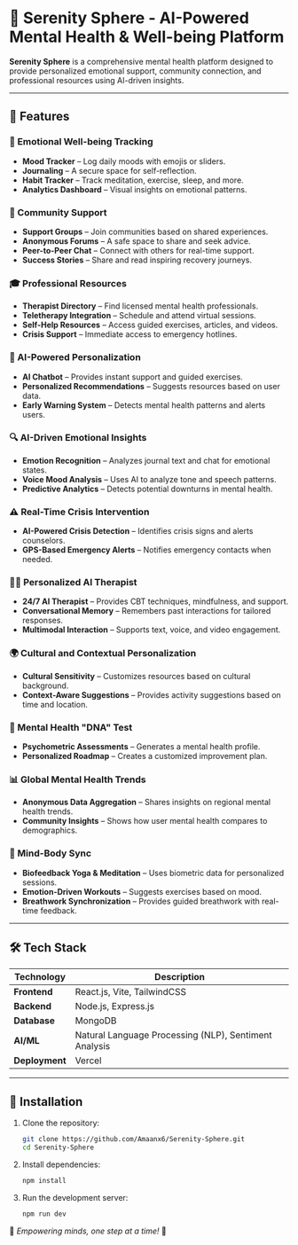 # 🌿 Serenity Sphere - AI-Powered Mental Health & Well-being Platform  

**Serenity Sphere** is a comprehensive mental health platform designed to provide personalized emotional support, community connection, and professional resources using AI-driven insights.  

---

## 🚀 Features  

### 🌸 Emotional Well-being Tracking  
- **Mood Tracker** – Log daily moods with emojis or sliders.  
- **Journaling** – A secure space for self-reflection.  
- **Habit Tracker** – Track meditation, exercise, sleep, and more.  
- **Analytics Dashboard** – Visual insights on emotional patterns.  

### 🤝 Community Support  
- **Support Groups** – Join communities based on shared experiences.  
- **Anonymous Forums** – A safe space to share and seek advice.  
- **Peer-to-Peer Chat** – Connect with others for real-time support.  
- **Success Stories** – Share and read inspiring recovery journeys.  

### 🎓 Professional Resources  
- **Therapist Directory** – Find licensed mental health professionals.  
- **Teletherapy Integration** – Schedule and attend virtual sessions.  
- **Self-Help Resources** – Access guided exercises, articles, and videos.  
- **Crisis Support** – Immediate access to emergency hotlines.  

### 🤖 AI-Powered Personalization  
- **AI Chatbot** – Provides instant support and guided exercises.  
- **Personalized Recommendations** – Suggests resources based on user data.  
- **Early Warning System** – Detects mental health patterns and alerts users.  

### 🔍 AI-Driven Emotional Insights  
- **Emotion Recognition** – Analyzes journal text and chat for emotional states.  
- **Voice Mood Analysis** – Uses AI to analyze tone and speech patterns.  
- **Predictive Analytics** – Detects potential downturns in mental health.  

### ⚠️ Real-Time Crisis Intervention  
- **AI-Powered Crisis Detection** – Identifies crisis signs and alerts counselors.  
- **GPS-Based Emergency Alerts** – Notifies emergency contacts when needed.  

### 🧑‍⚕️ Personalized AI Therapist  
- **24/7 AI Therapist** – Provides CBT techniques, mindfulness, and support.  
- **Conversational Memory** – Remembers past interactions for tailored responses.  
- **Multimodal Interaction** – Supports text, voice, and video engagement.  

### 🌍 Cultural and Contextual Personalization  
- **Cultural Sensitivity** – Customizes resources based on cultural background.  
- **Context-Aware Suggestions** – Provides activity suggestions based on time and location.  

### 🧬 Mental Health "DNA" Test  
- **Psychometric Assessments** – Generates a mental health profile.  
- **Personalized Roadmap** – Creates a customized improvement plan.  

### 📊 Global Mental Health Trends  
- **Anonymous Data Aggregation** – Shares insights on regional mental health trends.  
- **Community Insights** – Shows how user mental health compares to demographics.  

### 💖 Mind-Body Sync  
- **Biofeedback Yoga & Meditation** – Uses biometric data for personalized sessions.  
- **Emotion-Driven Workouts** – Suggests exercises based on mood.  
- **Breathwork Synchronization** – Provides guided breathwork with real-time feedback.  

---

## 🛠 Tech Stack  
| Technology | Description |
|------------|-------------|
| **Frontend** | React.js, Vite, TailwindCSS |
| **Backend** | Node.js, Express.js |
| **Database** | MongoDB |
| **AI/ML** | Natural Language Processing (NLP), Sentiment Analysis |
| **Deployment** | Vercel |

---

## 📌 Installation  

1. Clone the repository:
   ```bash
   git clone https://github.com/Amaanx6/Serenity-Sphere.git  
   cd Serenity-Sphere  

3. Install dependencies:
   ```bash  
   npm install  

5. Run the development server:
   ```bash  
   npm run dev 

💙 *Empowering minds, one step at a time!* 🚀  
